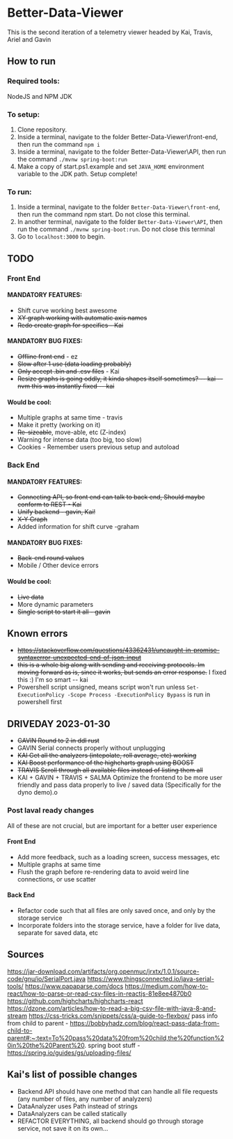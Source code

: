 # Better-Data-Viewer
This is the second iteration of a telemetry viewer headed by Kai, Travis, Ariel and Gavin

## How to run
### Required tools:

NodeJS and NPM
JDK

### To setup:

1. Clone repository.
2. Inside a terminal, navigate to the folder Better-Data-Viewer\front-end, then run the command `npm i`
3. Inside a terminal, navigate to the folder Better-Data-Viewer\API, then run the command `./mvnw spring-boot:run`
4. Make a copy of start.ps1.example and set `JAVA_HOME` environment variable to the JDK path.
Setup complete!

### To run:

1. Inside a terminal, navigate to the folder `Better-Data-Viewer\front-end`, then run the command npm start. Do not close this terminal.
2. In another terminal, navigate to the folder `Better-Data-Viewer\API`, then run the command `./mvnw spring-boot:run`. Do not close this terminal
3. Go to `localhost:3000` to begin.

## TODO

### Front End
#### MANDATORY FEATURES:
- Shift curve working best awesome
- ~~XY graph working with automatic axis names~~
- ~~Redo create graph for specifics - Kai~~

#### MANDATORY BUG FIXES:
- ~~Offline front end~~ - ez
- ~~Slow after 1 use (data loading probably)~~
- ~~Only accept .bin and .csv files~~ - Kai
- ~~Resize graphs is going oddly, it kinda shapes itself sometimes? -- kai -- nvm this was instantly fixed -- kai~~

#### Would be cool:
- Multiple graphs at same time - travis
- Make it pretty (working on it)
- ~~Re-sizeable~~, move-able, etc (Z-index)
- Warning for intense data (too big, too slow)
- Cookies - Remember users previous setup and autoload

### Back End
#### MANDATORY FEATURES:
- ~~Connecting API, so front end can talk to back end, Should maybe conform to REST - Kai~~
- ~~Unify backend - gavin, Kai!~~
- ~~X-Y Graph~~
- Added information for shift curve -graham

#### MANDATORY BUG FIXES:
- ~~Back-end round values~~
- Mobile / Other device errors

#### Would be cool:
- ~~Live data~~
- More dynamic parameters
- ~~Single script to start it all - gavin~~

## Known errors
- ~~https://stackoverflow.com/questions/43362431/uncaught-in-promise-syntaxerror-unexpected-end-of-json-input~~
- ~~this is a whole big along with sending and receiving protocols. Im moving forward as is, since it works, but sends an error response.~~
I fixed this :) I'm so smart -- kai
- Powershell script unsigned, means script won't run unless `Set-ExecutionPolicy -Scope Process -ExecutionPolicy Bypass` is run in powershell first

## DRIVEDAY 2023-01-30
- ~~GAVIN Round to 2 in ddl rust~~
- GAVIN Serial connects properly without unplugging
- ~~KAI Get all the analyzers (intepolate, roll average, etc) working~~
- ~~KAI Boost performance of the highcharts graph using BOOST~~
- ~~TRAVIS Scroll through all available files instead of listing them all~~
- KAI + GAVIN + TRAVIS + SALMA Optimize the frontend to be more user friendly and pass data properly to live / saved data (Specifically for the dyno demo).o

### Post laval ready changes
All of these are not crucial, but are important for a better user experience

#### Front End
- Add more feedback, such as a loading screen, success messages, etc
- Multiple graphs at same time
- Flush the graph before re-rendering data to avoid weird line connections, or use scatter

#### Back End
- Refactor code such that all files are only saved once, and only by the storage service
- Incorporate folders into the storage service, have a folder for live data, separate for saved data, etc


## Sources
https://jar-download.com/artifacts/org.openmuc/jrxtx/1.0.1/source-code/gnu/io/SerialPort.java
https://www.thingsconnected.io/java-serial-tools/
https://www.papaparse.com/docs
https://medium.com/how-to-react/how-to-parse-or-read-csv-files-in-reactjs-81e8ee4870b0
https://github.com/highcharts/highcharts-react
https://dzone.com/articles/how-to-read-a-big-csv-file-with-java-8-and-stream
https://css-tricks.com/snippets/css/a-guide-to-flexbox/
pass info from child to parent - https://bobbyhadz.com/blog/react-pass-data-from-child-to-parent#:~:text=To%20pass%20data%20from%20child,the%20function%20in%20the%20Parent%20.
spring boot stuff - https://spring.io/guides/gs/uploading-files/


## Kai's list of possible changes
- Backend API should have one method that can handle all file requests (any number of files, any number of analyzers)
- DataAnalyzer uses Path instead of strings
- DataAnalyzers can be called statically
- REFACTOR EVERYTHING, all backend should go through storage service, not save it on its own...

